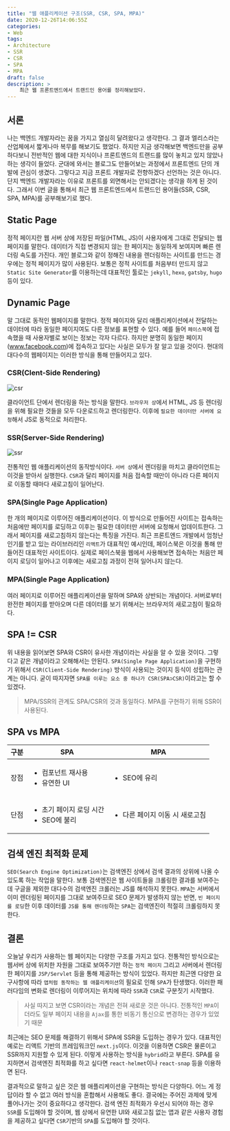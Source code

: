 ```yaml
---
title: "웹 애플리케이션 구조(SSR, CSR, SPA, MPA)"
date: 2020-12-26T14:06:55Z
categories:
- Web
tags:
- Architecture
- SSR
- CSR
- SPA
- MPA
draft: false
description: >
    최근 웹 프론트엔드에서 트랜드인 용어를 정리해보았다.
---
```


서론
---

나는 백엔드 개발자라는 꿈을 가지고 열심히 달려왔다고 생각한다. 그 결과 엘리스라는 산업체에서 짧게나마 복무를 해보기도 했었다. 하지만 지금 생각해보면 백엔드만을 공부하다보니 전반적인 웹에 대한 지식이나 프론트엔드의 트랜드를 많이 놓치고 있지 않았나 하는 생각이 들었다. 군대에 와서는 블로그도 만들어보는 과정에서 프론트엔드 단의 개발에 관심이 생겼다. 그렇다고 지금 프론트 개발자로 전향하겠다 선언하는 것은 아니다. 단지 백엔드 개발자라는 이유로 프론트를 외면해서는 안되겠다는 생각을 하게 된 것이다. 그래서 이번 글을 통해서 최근 웹 프론트엔드에서 트랜드인 용어들(SSR, CSR, SPA, MPA)를 공부해보기로 했다.

Static Page
---

정적 페이지란 웹 서버 상에 저장된 파일(HTML, JS)이 사용자에게 그대로 전달되는 웹 페이지를 말한다. 데이터가 직접 변경되지 않는 한 페이지는 동일하게 보여지며 빠른 렌더링 속도를 가진다. 개인 블로그와 같이 정해진 내용을 렌더링하는 사이트를 만드는 경우에는 정적 페이지가 많이 사용된다. 보통은 정적 사이트를 처음부터 만드지 않고 `Static Site Generator`를 이용하는데 대표적인 툴로는 `jekyll`, `hexo`, `gatsby`, `hugo` 등이 있다. 

Dynamic Page
---

말 그대로 동적인 웹페이지를 말한다. 정적 페이지와 달리 애플리케이션에서 전달하는 데이터에 따라 동일한 페이지여도 다른 정보를 표현할 수 있다. 예를 들어 `페이스북`에 접속했을 때 사용자별로 보이는 정보는 각자 다르다. 하지만 분명히 동일한 페이지(www.facebook.com)에 접속하고 있다는 사실은 모두가 잘 알고 있을 것이다. 현대의 대다수의 웹페이지는 이러한 방식을 통해 만들어지고 있다. 

### CSR(Clent-Side Rendering)

![csr](/images/web/web-application-structure/csr.png)

클라이언트 단에서 렌더링을 하는 방식을 말한다. `브라우저 상`에서 HTML, JS 등 렌더링을 위해 필요한 것들을 모두 다운로드하고 렌더링한다. 이후에 `필요한 데이터만 서버에 요청`해서 JS로 동적으로 처리한다.

### SSR(Server-Side Rendering)

![ssr](/images/web/web-application-structure/ssr.png)

전통적인 웹 애플리케이션의 동작방식이다. `서버 상`에서 렌더링을 마치고 클라이언트는 이것을 받아서 실행한다. `CSR`과 달리 페이지를 처음 접속할 때만이 아니라 다른 페이지로 이동할 때마다 새로고침이 일어난다.

### SPA(Single Page Application)

한 개의 페이지로 이루어진 애플리케이션이다. 이 방식으로 만들어진 사이트는 접속하는 처음에만 페이지를 로딩하고 이후는 필요한 데이터만 서버에 요청해서 업데이트한다. 그래서 페이지를 새로고침하지 않는다는 특징을 가진다. 최근 프론트엔드 개발에서 엄청난 인기를 받고 있는 라이브러리인 `리액트`가 대표적인 예시인데, 페이스북은 이것을 통해 만들어진 대표적인 사이트이다. 실제로 페이스북을 웹에서 사용해보면 접속하는 처음만 페이지 로딩이 일어나고 이후에는 새로고침 과정이 전혀 일어나지 않는다.

### MPA(Single Page Application)

여러 페이지로 이루어진 애플리케이션을 말하며 SPA와 상반되는 개념이다. 서버로부터 완전한 페이지를 받아오며 다른 데이터를 보기 위해서는 브라우저의 새로고침이 필요하다.

SPA != CSR
---

위 내용을 읽어보면 SPA와 CSR이 유사한 개념이라는 사실을 알 수 있을 것이다. 그렇다고 같은 개념이라고 오해해서는 안된다. `SPA(Single Page Application)`을 구현하기 위해서 `CSR(Client-Side Rendering)` 방식이 사용되는 것이지 등식이 성립하는 관계는 아니다. 굳이 따지자면 `SPA를 이루는 요소 중 하나가 CSR(SPA⊃CSR)`이라고는 할 수 있겠다.

> MPA/SSR의 관계도 SPA/CSR의 것과 동일하다. MPA를 구현하기 위해 SSR이 사용된다.

SPA vs MPA
---

| 구분 | SPA | MPA |
|------|-----|-----|
| 장점 | <ul><li>컴포넌트 재사용</li><li>유연한 UI</li></ul> | <ul><li>SEO에 유리</li></ul> |
| 단점 | <ul><li>초기 페이지 로딩 시간</li><li>SEO에 불리</li></ul> | <ul><li>다른 페이지 이동 시 새로고침</li></ul> |

검색 엔진 최적화 문제
---

`SEO(Search Engine Optimization)`는 검색엔진 상에서 검색 결과의 상위에 나올 수 있도록 하는 작업을 말한다. 보통 검색엔진은 웹 사이트들을 크롤링한 결과를 보여주는데 구글을 제외한 대다수의 검색엔진 크롤러는 JS를 해석하지 못한다. `MPA`는 서버에서 이미 렌더링된 페이지를 그대로 보여주므로 SEO 문제가 발생하지 않는 반면, `빈 페이지를 로딩`한 이후 데이터를 `JS를 통해 렌더링`하는 `SPA`는 검색엔진이 적절히 크롤링하지 못한다.

결론
---

오늘날 우리가 사용하는 웹 페이지는 다양한 구조를 가지고 있다. 전통적인 방식으로는 웹서버 상에 위치한 자원을 그대로 보여주기만 하는 `정적 페이지` 그리고 서버에서 렌더링한 페이지를 `JSP/Servlet` 등을 통해 제공하는 방식이 있었다. 하지만 최근엔 다양한 요구사항에 따라 `앱처럼 동작하는 웹 애플리케이션`의 필요로 인해 `SPA`가 탄생했다. 이러한 패러다임의 변화로 렌더링이 이루어지는 위치에 따라 `SSR`과 `CSR`로 구분짓기 시작했다.

> 사실 따지고 보면 CSR이라는 개념은 전혀 새로운 것은 아니다. 전통적인 `MPA`이더라도 일부 페이지 내용을 `Ajax`를 통한 비동기 통신으로 변경하는 경우가 있었기 때문

최근에는 SEO 문제를 해결하기 위해서 SPA에 SSR을 도입하는 경우가 있다. 대표적인 예로는 리액트 기반의 프레임워크인 `next.js`이다. 이것을 이용하면 CSR은 물론이고 SSR까지 지원할 수 있게 된다. 이렇게 사용하는 방식을 `hybrid`라고 부른다. SPA를 유지하면서 검색엔진 최적화를 하고 싶다면 `react-helmet`이나 `react-snap` 등을 이용하면 된다.

결과적으로 말하고 싶은 것은 웹 애플리케이션을 구현하는 방식은 다양하다. 어느 게 정답이라 할 수 없고 여러 방식을 혼합해서 사용해도 좋다. 결국에는 주어진 과제에 맞게 풀어나가는 것이 중요하다고 생각한다. 검색 엔진 최적화가 우선시 되어야 하는 경우 `SSR`를 도입해야 할 것이며, 웹 상에서 유연한 UI와 새로고침 없는 앱과 같은 사용자 경험을 제공하고 싶다면 `CSR`기반의 `SPA`를 도입해야 할 것이다.
